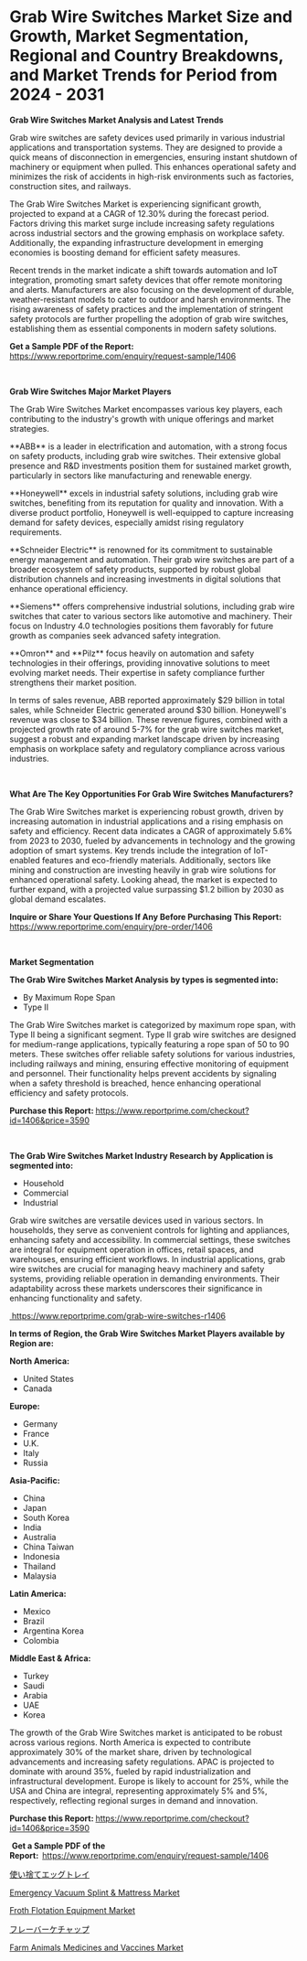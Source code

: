 <p><h1>Grab Wire Switches Market Size and Growth, Market Segmentation, Regional and Country Breakdowns, and Market Trends for Period from 2024 -  2031</h1></p><p><strong>Grab Wire Switches Market Analysis and Latest Trends</strong></p>
<p><p>Grab wire switches are safety devices used primarily in various industrial applications and transportation systems. They are designed to provide a quick means of disconnection in emergencies, ensuring instant shutdown of machinery or equipment when pulled. This enhances operational safety and minimizes the risk of accidents in high-risk environments such as factories, construction sites, and railways.</p><p>The Grab Wire Switches Market is experiencing significant growth, projected to expand at a CAGR of 12.30% during the forecast period. Factors driving this market surge include increasing safety regulations across industrial sectors and the growing emphasis on workplace safety. Additionally, the expanding infrastructure development in emerging economies is boosting demand for efficient safety measures.</p><p>Recent trends in the market indicate a shift towards automation and IoT integration, promoting smart safety devices that offer remote monitoring and alerts. Manufacturers are also focusing on the development of durable, weather-resistant models to cater to outdoor and harsh environments. The rising awareness of safety practices and the implementation of stringent safety protocols are further propelling the adoption of grab wire switches, establishing them as essential components in modern safety solutions.</p></p>
<p><strong>Get a Sample PDF of the Report:&nbsp;</strong> <a href="https://www.reportprime.com/enquiry/request-sample/1406">https://www.reportprime.com/enquiry/request-sample/1406</a></p>
<p>&nbsp;</p>
<p><strong>Grab Wire Switches Major Market Players</strong></p>
<p><p>The Grab Wire Switches Market encompasses various key players, each contributing to the industry's growth with unique offerings and market strategies. </p><p>**ABB** is a leader in electrification and automation, with a strong focus on safety products, including grab wire switches. Their extensive global presence and R&D investments position them for sustained market growth, particularly in sectors like manufacturing and renewable energy.</p><p>**Honeywell** excels in industrial safety solutions, including grab wire switches, benefiting from its reputation for quality and innovation. With a diverse product portfolio, Honeywell is well-equipped to capture increasing demand for safety devices, especially amidst rising regulatory requirements.</p><p>**Schneider Electric** is renowned for its commitment to sustainable energy management and automation. Their grab wire switches are part of a broader ecosystem of safety products, supported by robust global distribution channels and increasing investments in digital solutions that enhance operational efficiency.</p><p>**Siemens** offers comprehensive industrial solutions, including grab wire switches that cater to various sectors like automotive and machinery. Their focus on Industry 4.0 technologies positions them favorably for future growth as companies seek advanced safety integration.</p><p>**Omron** and **Pilz** focus heavily on automation and safety technologies in their offerings, providing innovative solutions to meet evolving market needs. Their expertise in safety compliance further strengthens their market position.</p><p>In terms of sales revenue, ABB reported approximately $29 billion in total sales, while Schneider Electric generated around $30 billion. Honeywell's revenue was close to $34 billion. These revenue figures, combined with a projected growth rate of around 5-7% for the grab wire switches market, suggest a robust and expanding market landscape driven by increasing emphasis on workplace safety and regulatory compliance across various industries.</p></p>
<p>&nbsp;</p>
<p><strong>What Are The Key Opportunities For Grab Wire Switches Manufacturers?</strong></p>
<p><p>The Grab Wire Switches market is experiencing robust growth, driven by increasing automation in industrial applications and a rising emphasis on safety and efficiency. Recent data indicates a CAGR of approximately 5.6% from 2023 to 2030, fueled by advancements in technology and the growing adoption of smart systems. Key trends include the integration of IoT-enabled features and eco-friendly materials. Additionally, sectors like mining and construction are investing heavily in grab wire solutions for enhanced operational safety. Looking ahead, the market is expected to further expand, with a projected value surpassing $1.2 billion by 2030 as global demand escalates.</p></p>
<p><strong>Inquire or Share Your Questions If Any Before Purchasing This Report:</strong> <a href="https://www.reportprime.com/enquiry/pre-order/1406">https://www.reportprime.com/enquiry/pre-order/1406</a></p>
<p>&nbsp;</p>
<p><strong>Market Segmentation</strong></p>
<p><strong>The Grab Wire Switches Market Analysis by types is segmented into:</strong></p>
<p><ul><li>By Maximum Rope Span</li><li>Type II</li></ul></p>
<p><p>The Grab Wire Switches market is categorized by maximum rope span, with Type II being a significant segment. Type II grab wire switches are designed for medium-range applications, typically featuring a rope span of 50 to 90 meters. These switches offer reliable safety solutions for various industries, including railways and mining, ensuring effective monitoring of equipment and personnel. Their functionality helps prevent accidents by signaling when a safety threshold is breached, hence enhancing operational efficiency and safety protocols.</p></p>
<p><strong>Purchase this Report:&nbsp;</strong><a href="https://www.reportprime.com/checkout?id=1406&price=3590">https://www.reportprime.com/checkout?id=1406&price=3590</a></p>
<p>&nbsp;</p>
<p><strong>The Grab Wire Switches Market Industry Research by Application is segmented into:</strong></p>
<p><ul><li>Household</li><li>Commercial</li><li>Industrial</li></ul></p>
<p><p>Grab wire switches are versatile devices used in various sectors. In households, they serve as convenient controls for lighting and appliances, enhancing safety and accessibility. In commercial settings, these switches are integral for equipment operation in offices, retail spaces, and warehouses, ensuring efficient workflows. In industrial applications, grab wire switches are crucial for managing heavy machinery and safety systems, providing reliable operation in demanding environments. Their adaptability across these markets underscores their significance in enhancing functionality and safety.</p></p>
<p><a href="https://www.reportprime.com/grab-wire-switches-r1406">&nbsp;https://www.reportprime.com/grab-wire-switches-r1406</a></p>
<p><strong>In terms of Region, the Grab Wire Switches Market Players available by Region are:</strong></p>
<p>
    <p> <strong> North America: </strong>
        <ul>
            <li>United States</li>
            <li>Canada</li>
        </ul>
        </p> 
    <p> <strong> Europe: </strong>
        <ul>
            <li>Germany</li>
            <li>France</li>
            <li>U.K.</li>
            <li>Italy</li>
            <li>Russia</li>
        </ul>
        </p> 
    <p> <strong> Asia-Pacific: </strong>
        <ul>
            <li>China</li>
            <li>Japan</li>
            <li>South Korea</li>
            <li>India</li>
            <li>Australia</li>
            <li>China Taiwan</li>
            <li>Indonesia</li>
            <li>Thailand</li>
            <li>Malaysia</li>
        </ul>
        </p> 
    <p> <strong> Latin America: </strong>
        <ul>
            <li>Mexico</li>
            <li>Brazil</li>
            <li>Argentina Korea</li>
            <li>Colombia</li>
        </ul>
        </p> 
    <p> <strong> Middle East & Africa: </strong>
        <ul>
            <li>Turkey</li>
            <li>Saudi</li>
            <li>Arabia</li>
            <li>UAE</li>
            <li>Korea</li>
        </ul>
    </p>
    </p>
<p><p>The growth of the Grab Wire Switches market is anticipated to be robust across various regions. North America is expected to contribute approximately 30% of the market share, driven by technological advancements and increasing safety regulations. APAC is projected to dominate with around 35%, fueled by rapid industrialization and infrastructural development. Europe is likely to account for 25%, while the USA and China are integral, representing approximately 5% and 5%, respectively, reflecting regional surges in demand and innovation.</p></p>
<p><strong>Purchase this Report: </strong><a href="https://www.reportprime.com/checkout?id=1406&price=3590">https://www.reportprime.com/checkout?id=1406&price=3590</a></p>
<p>&nbsp;<strong>Get a Sample PDF of the Report:&nbsp;&nbsp;</strong><a href="https://www.reportprime.com/enquiry/request-sample/1406">https://www.reportprime.com/enquiry/request-sample/1406</a></p>
<p><strong></strong></p>
<p><p><a href="https://medium.com/@qyzhmeiu47/%E4%BD%BF%E3%81%84%E6%8D%A8%E3%81%A6%E5%8D%B5%E5%85%A5%E3%82%8C%E7%94%A3%E6%A5%AD%E3%81%AE%E6%B4%9E%E5%AF%9F-2031%E5%B9%B4%E3%81%BE%E3%81%A7%E3%81%AE%E5%B8%82%E5%A0%B4%E8%B2%A1%E5%8B%99%E7%8A%B6%E6%B3%81-%E5%B8%82%E5%A0%B4%E8%A6%8F%E6%A8%A1-%E3%81%8A%E3%82%88%E3%81%B3%E5%8F%8E%E7%9B%8A%E5%88%86%E6%9E%90-77f3418732a2">使い捨てエッグトレイ</a></p><p><a href="https://issuu.com/reportprime-2/docs/emergency-vacuum-splint-mattress-ma_7f5c86ef4660b9">Emergency Vacuum Splint & Mattress Market</a></p><p><a href="https://www.linkedin.com/pulse/strategic-market-insights-navigating-global-froth-flotation-xvqdc?trackingId=fMZCnDEBQM2o7a%2FKVM9t5g%3D%3D">Froth Flotation Equipment Market</a></p><p><a href="https://medium.com/@qyzhmeiu47/%E3%83%95%E3%83%AC%E3%83%BC%E3%83%90%E3%83%BC%E3%82%B1%E3%83%81%E3%83%A3%E3%83%83%E3%83%97%E5%B8%82%E5%A0%B4%E3%81%AE%E7%8F%BE%E5%9C%A8%E3%81%A8%E5%B0%86%E6%9D%A5%E3%81%AE%E5%B1%95%E6%9C%9B%E3%81%AF%E4%BD%95%E3%81%A7%E3%81%99%E3%81%8B-%E5%B8%82%E5%A0%B4%E5%88%86%E6%9E%90%E3%81%A8%E4%BB%8A%E5%BE%8C%E3%81%AE%E6%96%B9%E5%90%91%E6%80%A7-2024-2031-e44f93ac3911">フレーバーケチャップ</a></p><p><a href="https://medium.com/@susanwest38/farm-animals-medicines-and-vaccines-market-trends-and-market-growth-outlook-2024-2031-897efc2fd4dc">Farm Animals Medicines and Vaccines Market</a></p></p>